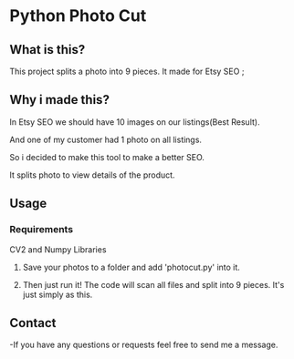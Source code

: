 # Python Photo Cut

## What is this?

This project splits a photo into 9 pieces. It made for Etsy SEO ;

## Why i made this?

In Etsy SEO we should have 10 images on our listings(Best Result).

And one of my customer had 1 photo on all listings.

So i decided to make this tool to make a better SEO.

It splits photo to view details of the product.

## Usage

### Requirements

CV2 and Numpy Libraries

1. Save your photos to a folder and add 'photocut.py' into it.

2. Then just run it! The code will scan all files and split into 9 pieces. It's just simply as this. 

## Contact

-If you have any questions or requests feel free to send me a message.